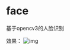 # face
基于opencv3的人脸识别

效果：
![img](http://114.215.137.141/webftp2/data/User/admin/home/desktop/%E6%97%A0%E6%A0%87%E9%A2%98-1.jpg)
    
